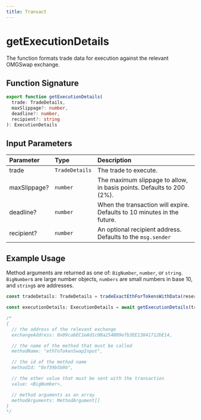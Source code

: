 ```yaml
---
title: Transact
---
```


# getExecutionDetails

The function formats trade data for execution against the relevant OMGSwap exchange.

## Function Signature

```typescript
export function getExecutionDetails(
  trade: TradeDetails,
  maxSlippage?: number,
  deadline?: number,
  recipient?: string
): ExecutionDetails
```

## Input Parameters

| Parameter    | Type           | Description                                                             |
| :----------- | :------------- | :---------------------------------------------------------------------- |
| trade        | `TradeDetails` | The trade to execute.                                                   |
| maxSlippage? | `number`       | The maximum slippage to allow, in basis points. Defaults to 200 \(2%\). |
| deadline?    | `number`       | When the transaction will expire. Defaults to 10 minutes in the future. |
| recipient?   | `number`       | An optional recipient address. Defaults to the `msg.sender`             |

## Example Usage

Method arguments are returned as one of: `BigNumber`, `number`, or `string`. `BigNumber`s are large number objects, `numbers` are small numbers in base 10, and `string`s are addresses.

```typescript
const tradeDetails: TradeDetails = tradeExactEthForTokensWithData(reserves, '1000000000000000000')

const executionDetails: ExecutionDetails = await getExecutionDetails(tradeDetails)

/*
{
  // the address of the relevant exchange
  exchangeAddress: 0x09cabEC1eAd1c0Ba254B09efb3EE13841712bE14,

  // the name of the method that must be called
  methodName: "ethToTokenSwapInput",

  // the id of the method name
  methodId: "0xf39b5b9b",

  // the ether value that must be sent with the transaction
  value: <BigNumber>,

  // method arguments as an array
  methodArguments: MethodArgument[]
}
*/
```
